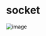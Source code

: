 # socket

![image](https://user-images.githubusercontent.com/94300378/210259847-8a6ac04f-dc89-406a-a05c-545b7b0f8a11.png)
